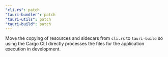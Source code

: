 ```yaml
---
"cli.rs": patch
"tauri-bundler": patch
"tauri-utils": patch
"tauri-build": patch
---
```


Move the copying of resources and sidecars from `cli.rs` to `tauri-build` so using the Cargo CLI directly processes the files for the application execution in development.
